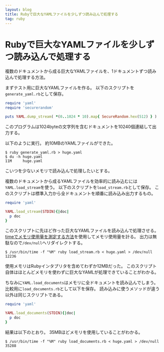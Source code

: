 ```yaml
---
layout: blog
title: Rubyで巨大なYAMLファイルを少しずつ読み込んで処理する
tag: ruby
---
```


# Rubyで巨大なYAMLファイルを少しずつ読み込んで処理する

複数のドキュメントから成る巨大なYAMLファイルを、1ドキュメントずつ読み込んで処理する方法。

まずテスト用に巨大なYAMLファイルを作る。
以下のスクリプトを`generate_yaml.rb`として保存。

~~~~ruby
require 'yaml'
require 'securerandom'

puts YAML.dump_stream( *(0..1024 * 10).map{ SecureRandom.hex(512) } )
~~~~

このプログラムは1024byteの文字列を含むドキュメントを10240個連結して出力する。

以下のように実行。
約10MBのYAMLファイルができた。

~~~~
$ ruby generate_yaml.rb > huge.yaml
$ du -h huge.yaml
11M     huge.yaml
~~~~

こいつを少ないメモリで読み込んで処理したいとする。

複数のドキュメントから成るYAMLファイルを効率的に読み込むには`YAML.load_stream`を使う。
以下のスクリプトを`load_stream.rb`として保存。
このスクリプトは標準入力から全ドキュメントを順番に読み込み出力するもの。

~~~~ruby
require 'yaml'

YAML.load_stream(STDIN){|doc|
  p doc
}
~~~~

このスクリプトに先ほど作った巨大なYAMLファイルを読み込んで処理させる。
[timeでメモリ使用量を測定する方法](2014-09-28-shell-time-command-and-gnu-time-command.html)を使用してメモリ使用量を計る。
出力は無駄なので`/dev/null`へリダイレクトする。

~~~~
$ /usr/bin/time -f "%M" ruby load_stream.rb < huge.yaml > /dev/null
12236
~~~~

使用メモリはRubyインタプリタを含めてわずか12MBだった。
このスクリプト自体はほとんどメモリを使わずに巨大なYAMLが処理できていることがわかる。

ちなみに`YAML.load_documents`はメモリに全ドキュメントを読み込んでしまう。
比較用に`load_documents.rb`として以下を保存。
読み込みに使うメソッドが違う以外は同じスクリプトである。

~~~~ruby
require 'yaml'

YAML.load_documents(STDIN){|doc|
  p doc
}
~~~~

結果は以下のとおり。
35MBほどメモリを使用していることがわかる。

~~~~
$ /usr/bin/time -f "%M" ruby load_documents.rb < huge.yaml > /dev/null
35288
~~~~
